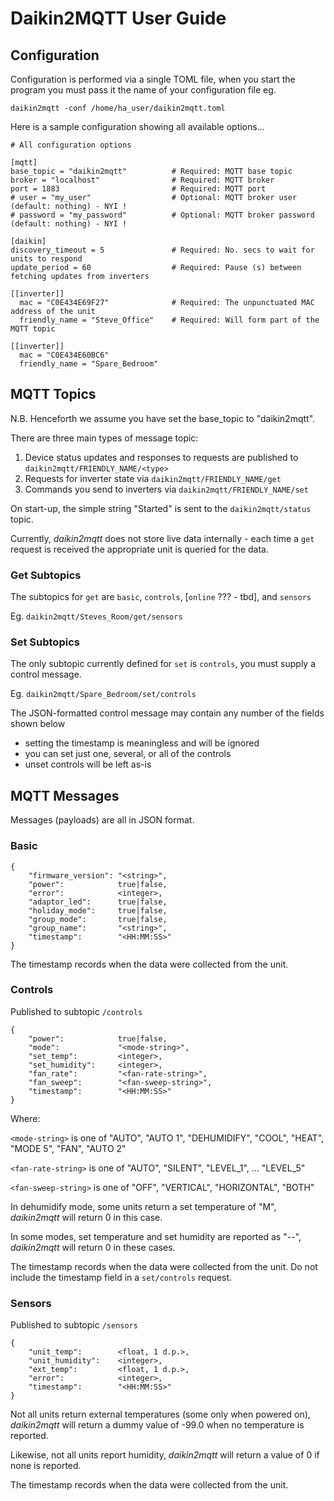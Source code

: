 # Daikin2MQTT User Guide

## Configuration

Configuration is performed via a single TOML file, when you start the program you must pass it the name of your configuration file eg. 

`daikin2mqtt -conf /home/ha_user/daikin2mqtt.toml`

Here is a sample configuration showing all available options...
```
# All configuration options

[mqtt]
base_topic = "daikin2mqtt"          # Required: MQTT base topic
broker = "localhost"                # Required: MQTT broker
port = 1883                         # Required: MQTT port
# user = "my_user"                  # Optional: MQTT broker user (default: nothing) - NYI !
# password = "my_password"          # Optional: MQTT broker password (default: nothing) - NYI !

[daikin]
discovery_timeout = 5               # Required: No. secs to wait for units to respond
update_period = 60                  # Required: Pause (s) between fetching updates from inverters

[[inverter]]
  mac = "C0E434E69F27"              # Required: The unpunctuated MAC address of the unit
  friendly_name = "Steve_Office"    # Required: Will form part of the MQTT topic
  
[[inverter]]
  mac = "C0E434E60BC6"             
  friendly_name = "Spare_Bedroom"  
```

## MQTT Topics

N.B. Henceforth we assume you have set the base_topic to "daikin2mqtt".

There are three main types of message topic:

1. Device status updates and responses to requests are published to `daikin2mqtt/FRIENDLY_NAME/<type>`
2. Requests for inverter state via `daikin2mqtt/FRIENDLY_NAME/get`
3. Commands you send to inverters via `daikin2mqtt/FRIENDLY_NAME/set`
   
On start-up, the simple string "Started" is sent to the `daikin2mqtt/status` topic.

Currently, *daikin2mqtt* does not store live data internally - each time a `get` request is 
received the appropriate unit is queried for the data.

### Get Subtopics
The subtopics for `get` are `basic`, `controls`, [`online` ??? - tbd], and  `sensors` 

Eg. `daikin2mqtt/Steves_Room/get/sensors`

### Set Subtopics
The only subtopic currently defined for `set` is `controls`, you must supply a control message.

Eg. `daikin2mqtt/Spare_Bedroom/set/controls`

The JSON-formatted control message may contain any number of the fields shown below
* setting the timestamp is meaningless and will be ignored
* you can set just one, several, or all of the controls
* unset controls will be left as-is

## MQTT Messages

Messages (payloads) are all in JSON format.

### Basic
```
{
    "firmware_version": "<string>",
    "power":            true|false,
    "error":            <integer>,
    "adaptor_led":      true|false,
    "holiday_mode":     true|false,
    "group_mode":       true|false,
    "group_name":       "<string>",
    "timestamp":        "<HH:MM:SS>"
}
```
The timestamp records when the data were collected from the unit.

### Controls
Published to subtopic `/controls`
```
{
    "power":            true|false,
    "mode":             "<mode-string>",
    "set_temp":         <integer>,
    "set_humidity":     <integer>,
    "fan_rate":         "<fan-rate-string>",
    "fan_sweep":        "<fan-sweep-string>",
    "timestamp":        "<HH:MM:SS>"
}   
```
Where:

`<mode-string>` is one of "AUTO", "AUTO 1", "DEHUMIDIFY", "COOL", "HEAT", "MODE 5", "FAN", "AUTO 2"

`<fan-rate-string>` is one of "AUTO", "SILENT", "LEVEL_1", ... "LEVEL_5"

`<fan-sweep-string>` is one of "OFF", "VERTICAL", "HORIZONTAL", "BOTH"

In dehumidify mode, some units return a set temperature of "M", *daikin2mqtt* will return 0 in this case.

In some modes, set temperature and set humidity are reported as "--", *daikin2mqtt* will return 0 in these cases.

The timestamp records when the data were collected from the unit. Do not include the timestamp field in a `set/controls` request.

### Sensors
Published to subtopic `/sensors`
```
{
    "unit_temp":        <float, 1 d.p.>,
    "unit_humidity":    <integer>,
    "ext_temp":         <float, 1 d.p.>,
    "error":            <integer>,
    "timestamp":        "<HH:MM:SS>"
}
```
Not all units return external temperatures (some only when powered on), *daikin2mqtt* will return a dummy
value of -99.0 when no temperature is reported.

Likewise, not all units report humidity, *daikin2mqtt* will return a value of 0 if none is reported.

The timestamp records when the data were collected from the unit.